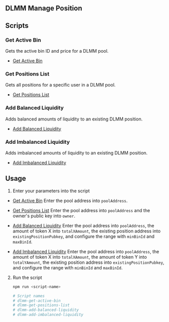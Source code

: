 ## DLMM Manage Position

## Scripts

### Get Active Bin

Gets the active bin ID and price for a DLMM pool.
- [Get Active Bin](./src/get-active-bin.ts)

### Get Positions List

Gets all positions for a specific user in a DLMM pool.
- [Get Positions List](./src/get-positions-list.ts)

### Add Balanced Liquidity

Adds balanced amounts of liquidity to an existing DLMM position.
- [Add Balanced Liquidity](./src/add-balanced-liquidity.ts)

### Add Imbalanced Liquidity

Adds imbalanced amounts of liquidity to an existing DLMM position.
- [Add Imbalanced Liquidity](./src/add-imbalanced-liquidity.ts)

## Usage

1. Enter your parameters into the script
	
- [Get Active Bin](./src/get-active-bin.ts)
Enter the pool address into `poolAddress`.

- [Get Positions List](./src/get-positions-list.ts)
Enter the pool address into `poolAddress` and the owner's public key into `owner`.

- [Add Balanced Liquidity](./src/add-balanced-liquidity.ts)
Enter the pool address into `poolAddress`, the amount of token X into `totalXAmount`, the existing position address into `existingPositionPubkey`, and configure the range with `minBinId` and `maxBinId`.

- [Add Imbalanced Liquidity](./src/add-imbalanced-liquidity.ts)
Enter the pool address into `poolAddress`, the amount of token X into `totalXAmount`, the amount of token Y into `totalYAmount`, the existing position address into `existingPositionPubkey`, and configure the range with `minBinId` and `maxBinId`.

2. Run the script
	```bash
	npm run <script-name>
	
	# Script names
	# dlmm-get-active-bin
	# dlmm-get-positions-list
	# dlmm-add-balanced-liquidity
	# dlmm-add-imbalanced-liquidity
	```
